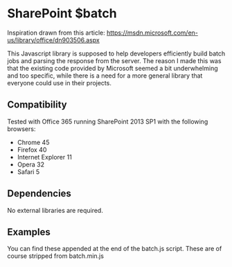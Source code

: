 # SharePoint $batch
Inspiration drawn from this article:
https://msdn.microsoft.com/en-us/library/office/dn903506.aspx

This Javascript library is supposed to help developers efficiently build batch jobs and parsing the response from the server. The reason I made this was that the existing code provided by Microsoft seemed a bit underwhelming and too specific, while there is a need for a more general library that everyone could use in their projects.

## Compatibility
Tested with Office 365 running SharePoint 2013 SP1 with the following browsers:
- Chrome 45
- Firefox 40
- Internet Explorer 11
- Opera 32
- Safari 5

## Dependencies
No external libraries are required.

## Examples
You can find these appended at the end of the batch.js script. These are of course stripped from batch.min.js
